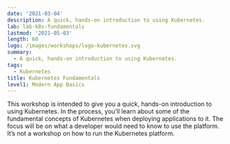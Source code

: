```yaml
---
date: '2021-03-04'
description: A quick, hands-on introduction to using Kubernetes.
lab: lab-k8s-fundamentals
lastmod: '2021-05-03'
length: 60
logo: /images/workshops/logo-kubernetes.svg
summary:
  - A quick, hands-on introduction to using Kubernetes.
tags:
  - Kubernetes
title: Kubernetes Fundamentals
level1: Modern App Basics
---
```


This workshop is intended to give you a quick, hands-on introduction to using Kubernetes. In the process, you’ll learn about some of the fundamental concepts of Kubernetes when deploying applications to it. The focus will be on what a developer would need to know to use the platform. It’s not a workshop on how to run the Kubernetes platform.
